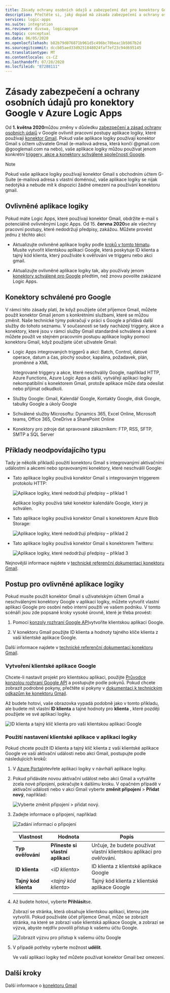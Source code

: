 ```yaml
---
title: Zásady ochrany osobních údajů a zabezpečení dat pro konektory Google
description: Přečtěte si, jaký dopad má zásada zabezpečení a ochrany osobních údajů Google na konektorech Google, jako je například Gmail, v Azure Logic Apps
services: logic-apps
ms.suite: integration
ms.reviewer: divswa, logicappspm
ms.topic: conceptual
ms.date: 06/05/2020
ms.openlocfilehash: b82b79d076871b961d5c496bc70beac1b5067b2d
ms.sourcegitcommit: dccb85aed33d9251048024faf7ef23c94d695145
ms.translationtype: MT
ms.contentlocale: cs-CZ
ms.lasthandoff: 07/28/2020
ms.locfileid: "87288111"
---
```

# <a name="data-security-and-privacy-policies-for-google-connectors-in-azure-logic-apps"></a>Zásady zabezpečení a ochrany osobních údajů pro konektory Google v Azure Logic Apps

Od **1. května 2020**můžou změny v důsledku [zabezpečení a zásad ochrany osobních údajů](https://www.blog.google/technology/safety-security/project-strobe/) v Google ovlivnit pracovní postupy aplikace logiky, které používají [konektor Gmail](/connectors/gmail/). Pokud vaše aplikace logiky používají konektor Gmail s účtem uživatele Gmail (e-mailová adresa, která končí @gmail.com @googlemail.com na nebo), vaše aplikace logiky můžou používat jenom konkrétní [triggery, akce a konektory schválené společností Google](#approved-connectors).

> [!NOTE]
> Pokud vaše aplikace logiky používají konektor Gmail s obchodním účtem G-Suite (e-mailová adresa s vlastní doménou), vaše aplikace logiky se nijak nedotýká a nebude mít k dispozici žádné omezení na používání konektoru gmail.

## <a name="affected-logic-apps"></a>Ovlivněné aplikace logiky

Pokud máte Logic Apps, které používají konektor Gmail, obdržíte e-mail s potenciálně ovlivněnými Logic Apps. Od 15. **června 2020**se ale všechny pracovní postupy, které nedodržují předpisy, zakážou. Můžete provést jednu z těchto akcí:

* Aktualizujte ovlivněné aplikace logiky podle [kroků v tomto tématu](#update-affected-workflows). Musíte vytvořit klientskou aplikaci Google, která poskytuje ID klienta a tajný kód klienta, který používáte k ověřování ve triggeru nebo akci gmail.

* Aktualizujte ovlivněné aplikace logiky tak, aby používaly jenom [konektory schválené pro Google](#approved-connectors) předtím, než znovu povolíte zakázané Logic Apps.

<a name="approved-connectors"></a>

## <a name="google-approved-connectors"></a>Konektory schválené pro Google

V rámci této zásady platí, že když použijete účet příjemce Gmail, můžete použít konektor Gmail jenom s konkrétními službami, které se můžou změnit. Naše technické týmy pokračují v práci s Google a přidává další služby do tohoto seznamu. V současnosti se tady nacházejí triggery, akce a konektory, které jsou v rámci služby Gmail standardně schválené a které můžete použít ve stejném pracovním postupu aplikace logiky pomocí konektoru Gmail, když použijete účet uživatele Gmail:

* Logic Apps integrovaných triggerů a akcí: Batch, Control, datové operace, datum a čas, plochý soubor, kapalina, požadavek, plán, proměnné a XML

  Integrované triggery a akce, které neschválily Google, například HTTP, Azure Functions, Azure Logic Apps a další, vytvářejí aplikaci logiky nekompatibilní s konektorem Gmail, protože aplikace může data odesílat nebo přijímat odkudkoli.

* Služby Google: Gmail, Kalendář Google, Kontakty Google, disk Google, tabulky Google a úkoly Google

* Schválené služby Microsoftu: Dynamics 365, Excel Online, Microsoft teams, Office 365, OneDrive a SharePoint Online

* Konektory pro zdroje dat spravované zákazníkem: FTP, RSS, SFTP, SMTP a SQL Server

## <a name="non-compliant-examples"></a>Příklady neodpovídajícího typu

Tady je několik příkladů použití konektoru Gmail s integrovanými aktivačními událostmi a akcemi nebo spravovanými konektory, které neschválil Google:

* Tato aplikace logiky používá konektor Gmail s integrovaným triggerem protokolu HTTP:

  ![Aplikace logiky, které nedodržují předpisy – příklad 1](./media/connectors-google-data-security-privacy-policy/not-compliant-logic-app-1.png)
  
  Aplikace logiky používá také konektor kalendáře Google, který je schválen.

* Tato aplikace logiky používá konektor Gmail s konektorem Azure Blob Storage:

  ![Aplikace logiky, které nedodržují předpisy – příklad 2](./media/connectors-google-data-security-privacy-policy/not-compliant-logic-app-2.png)

* Tato aplikace logiky používá konektor Gmail s konektorem Twitteru:

  ![Aplikace logiky, které nedodržují předpisy – příklad 3](./media/connectors-google-data-security-privacy-policy/not-compliant-logic-app-3.png)

Nejnovější informace najdete v [technické referenční dokumentaci konektoru Gmail](/connectors/gmail/).

<a name="update-affected-workflows"></a>

## <a name="steps-for-affected-logic-apps"></a>Postup pro ovlivněné aplikace logiky

Pokud musíte použít konektor Gmail s uživatelským účtem Gmail a neschválenými konektory Google v aplikaci logiky, můžete vytvořit vlastní aplikaci Google pro osobní nebo interní použití ve vašem podniku. V tomto scénáři jsou zde popsané kroky vysoké úrovně, které je třeba provést:

1. Pomocí [konzoly rozhraní Google API](https://console.developers.google.com)vytvoříte klientskou aplikaci Google.

1. V konektoru Gmail použijte ID klienta a hodnoty tajného klíče klienta z vaší klientské aplikace Google.

Další informace najdete v [technické referenční dokumentaci konektoru Gmail](/connectors/gmail/#authentication-and-bring-your-own-application).

### <a name="create-google-client-app"></a>Vytvoření klientské aplikace Google

Chcete-li nastavit projekt pro klientskou aplikaci, použijte [Průvodce konzolou rozhraní Google API](https://console.developers.google.com/start/api?id=gmail&credential=client_key) a postupujte podle pokynů. Pokud chcete zobrazit podrobné pokyny, přečtěte si pokyny v [dokumentaci k technickým odkazům ke konektoru Gmail](/connectors/gmail/#authentication-and-bring-your-own-application).

Až budete hotovi, vaše obrazovka vypadá podobně jako v tomto příkladu, ale budete mít vlastní **ID klienta** a tajné hodnoty pro **klienta** , které později použijete ve své aplikaci logiky.

![ID klienta a tajný klíč klienta pro vaši klientskou aplikaci Google](./media/connectors-google-data-security-privacy-policy/google-api-console.png)

### <a name="use-client-app-settings-in-logic-app"></a>Použití nastavení klientské aplikace v aplikaci logiky

Pokud chcete použít ID klienta a tajný klíč klienta z vaší klientské aplikace Google ve vaší aktivační události nebo akci Gmail, postupujte podle následujících kroků:

1. V [Azure Portal](https://portal.azure.com)otevřete aplikaci logiky v návrháři aplikace logiky.

1. Pokud přidáváte novou aktivační událost nebo akci Gmail a vytváříte zcela nové připojení, pokračujte k dalšímu kroku. V opačném případě v aktivační události nebo v akci Gmail vyberte **změnit připojení**  >  **Přidat nový**, například:

   ![Vyberte změnit připojení > přidat nový.](./media/connectors-google-data-security-privacy-policy/change-gmail-connection.png)

1. Zadejte informace o připojení, například:

   ![Zadání informací o připojení](./media/connectors-google-data-security-privacy-policy/authentication-type-bring-your-own.png)

   | Vlastnost | Hodnota | Popis |
   |----------|-------|-------------|
   | **Typ ověřování** | **Přineste si vlastní aplikaci** | Určuje, že budete používat vlastní klientskou aplikaci pro ověřování. |
   | **ID klienta** | <*ID klienta*> | ID klienta z klientské aplikace Google |
   | **Tajný kód klienta** | <*tajný kód klienta*> | Tajný kód klienta z klientské aplikace Google |
   ||||

1. Až budete hotovi, vyberte **Přihlásit**se.

   Zobrazí se stránka, která obsahuje klientskou aplikaci, kterou jste vytvořili. Pokud používáte účet příjemce Gmail, může se zobrazit stránka, na které se zobrazí vaše klientská aplikace Google, a zobrazí se výzva, abyste nejdřív povolili přístup k vašemu účtu Google.

   ![Zobrazit výzvu pro přístup k vašemu účtu Google](./media/connectors-google-data-security-privacy-policy/allow-access-authorized-domain.png)

1. V případě potřeby vyberte možnost **udělit**.

   Ve vaší aplikaci logiky teď můžete používat konektor Gmail bez omezení.

## <a name="next-steps"></a>Další kroky

Další informace o [konektoru Gmail](/connectors/gmail/)

